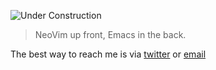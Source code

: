 ![Under Construction](http://textfiles.com/underconstruction/mamagnolia_acresunderconstruction.gif)

> NeoVim up front, Emacs in the back.

The best way to reach me is via [twitter](https://x.com/theoboldalex) or [email](mailto:theoboldalex@gmail.com)
